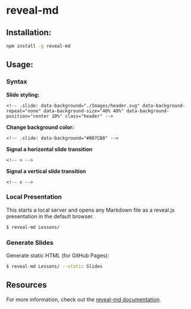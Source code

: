 # reveal-md

## Installation:

```bash
npm install -g reveal-md
```

## Usage:

### Syntax

**Slide styling:**

```
<!-- .slide: data-background="./Images/header.svg" data-background-repeat="none" data-background-size="40% 40%" data-background-position="center 10%" class="header" -->
```

**Change background color:**

```
<!-- .slide: data-background="#087CB8" -->
```

**Signal a horizontal slide transition**

```
<!-- > -->
```

**Signal a vertical slide transition**

```
<!-- v -->
```

### Local Presentation

This starts a local server and opens any Markdown file as a reveal.js presentation in the default browser.

```bash
$ reveal-md Lessons/
```

### Generate Slides

Generate static HTML (for GitHub Pages):

```bash
$ reveal-md Lessons/ --static Slides
```

## Resources
For more information, check out the [reveal-md documentation](https://github.com/webpro/reveal-md).